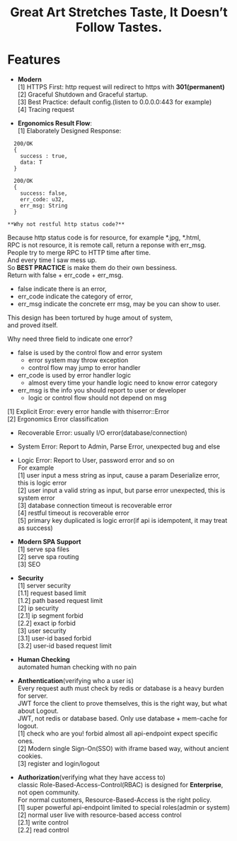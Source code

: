 <div align='center'> <h1>Great Art Stretches Taste, It Doesn’t Follow Tastes.</h1></div>


# Features

- **Modern**  
[1] HTTPS First: http request will redirect to https with **301(permanent)**  
[2] Graceful Shutdown and Graceful startup.  
[3] Best Practice: default config.(listen to 0.0.0.0:443 for example)  
[4] Tracing request

- **Ergonomics Result Flow**:  
[1] Elaborately Designed Response: 
``` 
  200/OK
  {
    success : true,
    data: T
  }
  
  200/OK 
  {
    success: false,
    err_code: u32,
    err_msg: String
  }
```
    **Why not restful http status code?**  
Because http status code is for resource, for example *.jpg, *.html,  
RPC is not resource, it is remote call, return a reponse with err_msg.  
People try to merge RPC to HTTP time after time.  
And every time I saw mess up.  
So **BEST PRACTICE** is make them do their own bessiness.  
Return with false + err_code + err_msg.  
- false indicate there is an error,  
- err_code indicate the category of error,  
- err_msg indicate the concrete err msg, may be you can show to user.  

This design has been tortured by huge amout of system,  
and proved itself.

Why need three field to indicate one error?
- false is used by the control flow and error system
  - error system may throw exception
  - control flow may jump to error handler
- err_code is used by error handler logic
  - almost every time your handle logic need to know error category
- err_msg is the info you should report to user or developer
  - logic or control flow should not depend on msg


[1] Explicit Error: every error handle with thiserror::Error  
[2] Ergonomics Error classification  
  -  Recoverable Error: usually I/O error(database/connection)  
  -  System Error: Report to Admin, Parse Error, unexpected bug and else  
  -  Logic Error: Report to User, password error and so on  
For example  
[1] user input a mess string as input, cause a param Deserialize error, this is logic error    
[2] user input a valid string as input, but parse error unexpected, this is system error  
[3] database connection timeout is recoverable error  
[4] restful timeout is recoverable error  
[5] primary key duplicated is logic error(if api is idempotent, it may treat as success)


- **Modern SPA Support**  
[1] serve spa files  
[2] serve spa routing  
[3] SEO  

- **Security**  
[1] server security  
[1.1] request based limit  
[1.2] path based request limit  
[2] ip security  
[2.1] ip segment forbid  
[2.2] exact ip forbid  
[3] user security  
[3.1] user-id based forbid  
[3.2] user-id based request limit  

- **Human Checking**  
automated human checking with no pain  

- **Anthentication**(verifying who a user is)    
Every request auth must check by redis or database is a heavy burden for server.  
JWT force the client to prove themselves, this is the right way, but what about Logout.  
JWT, not redis or database based. Only use database + mem-cache for logout.  
[1] check who are you! forbid almost all api-endpoint expect specific ones.    
[2] Modern single Sign-On(SSO) with iframe based way, without ancient cookies.    
[3] register and login/logout    

- **Authorization**(verifying what they have access to)    
classic Role-Based-Access-Control(RBAC) is designed for **Enterprise**, not open community.  
For normal customers, Resource-Based-Access is the right policy.  
[1] super powerful api-endpoint limited to special roles(admin or system)    
[2] normal user live with resource-based access control  
[2.1] write control   
[2.2] read control  

